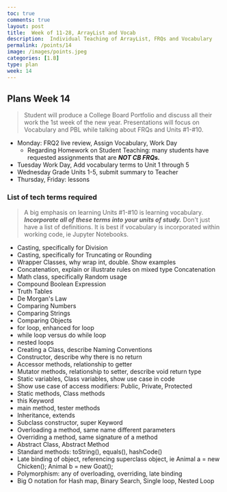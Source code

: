 ```yaml
---
toc: true
comments: true
layout: post
title:  Week of 11-28, ArrayList and Vocab
description:  Individual Teaching of ArrayList, FRQs and Vocabulary
permalink: /points/14
image: /images/points.jpeg
categories: [1.B]
type: plan
week: 14
---
```


## Plans Week 14
> Student will produce a College Board Portfolio and discuss all their work the 1st week of the new year.  Presentations will focus on Vocabulary and PBL while talking about FRQs and Units #1-#10.
- Monday: FRQ2 live review, Assign Vocabulary, Work Day
    - Regarding Homework on Student Teaching: many students have requested assignments that are ***NOT CB FRQs.***
- Tuesday Work Day, Add vocabulary terms to Unit 1 through 5
- Wednesday Grade Units 1-5, submit summary to Teacher
- Thursday, Friday: lessons


### List of tech terms required
> A big emphasis on learning Units #1-#10 is learning vocabulary.  ***Incorporate all of these terms into your units of study.***  Don't just have a list of definitions.  It is best if vocabulary is incorporated within working code, ie Jupyter Notebooks.  
* Casting, specifically for Division
* Casting, specifically for Truncating or Rounding
* Wrapper Classes, why wrap int, double. Show examples
* Concatenation, explain or illustrate rules on mixed type Concatenation
* Math class, specifically Random usage
* Compound Boolean Expression
* Truth Tables
* De Morgan's Law
* Comparing Numbers
* Comparing Strings
* Comparing Objects
* for loop, enhanced for loop
* while loop versus do while loop
* nested loops
* Creating a Class, describe Naming Conventions
* Constructor, describe why there is no return
* Accessor methods, relationship to getter
* Mutator methods, relationship to setter, describe void return type
* Static variables, Class variables, show use case in code
* Show use case of access modifiers: Public, Private, Protected
* Static methods, Class methods
* this Keyword
* main method, tester methods
* Inheritance, extends
* Subclass constructor, super Keyword
* Overloading a method, same name different parameters
* Overriding a method, same signature of a method
* Abstract Class, Abstract Method
* Standard methods: toString(), equals(), hashCode()
* Late binding of object, referencing superclass object, ie Animal a = new Chicken(); Animal b = new Goat();
* Polymorphism: any of overloading, overriding, late binding
* Big O notation for Hash map, Binary Search, Single loop, Nested Loop
